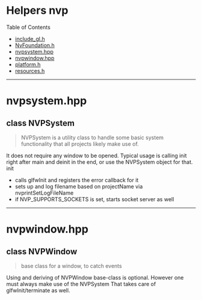 # Helpers nvp

Table of Contents

- [include_gl.h](#include_glh)
- [NvFoundation.h](#NvFoundationh)
- [nvpsystem.hpp](#nvpsystemhpp)
- [nvpwindow.hpp](#nvpwindowhpp)
- [platform.h](#platformh)
- [resources.h](#resourcesh)
_____

# nvpsystem.hpp

<a name="nvpsystemhpp"></a>
## class NVPSystem
> NVPSystem is a utility class to handle some basic system
functionality that all projects likely make use of.

It does not require any window to be opened.
Typical usage is calling init right after main and deinit
in the end, or use the NVPSystem object for that.
init
- calls glfwInit and registers the error callback for it
- sets up and log filename based on projectName via nvprintSetLogFileName
- if NVP_SUPPORTS_SOCKETS is set, starts socket server as well



_____

# nvpwindow.hpp

<a name="nvpwindowhpp"></a>
## class NVPWindow
> base class for a window, to catch events

Using and deriving of NVPWindow base-class is optional.
However one must always make use of the NVPSystem
That takes care of glfwInit/terminate as well.

